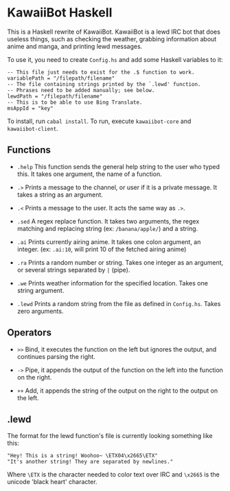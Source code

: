 KawaiiBot Haskell
=================

This is a Haskell rewrite of KawaiiBot.
KawaiiBot is a lewd IRC bot that does useless things, such as checking the weather, grabbing information about anime and manga, and printing lewd messages.

To use it, you need to create `Config.hs` and add some Haskell variables to it:
```
-- This file just needs to exist for the .$ function to work.
variablePath = "/filepath/filename"
-- The file containing strings printed by the `.lewd' function.
-- Phrases need to be added manually; see below.
lewdPath = "/filepath/filename"
-- This is to be able to use Bing Translate.
msAppId = "key"
```

To install, run `cabal install`.
To run, execute `kawaiibot-core` and `kawaiibot-client`.

## Functions
* `.help`
This function sends the general help string to the user who typed this.
It takes one argument, the name of a function.

* `.>`
Prints a message to the channel, or user if it is a private message.
It takes a string as an argument.

* `.<`
Prints a message to the user.
It acts the same way as `.>`.

* `.sed`
A regex replace function.
It takes two arguments, the regex matching and replacing string (ex: `/banana/apple/`) and a string.

* `.ai`
Prints currently airing anime.
It takes one colon argument, an integer. (ex: `.ai:10`, will print 10 of the fetched airing anime)

* `.ra`
Prints a random number or string.
Takes one integer as an argument, or several strings separated by `|` (pipe).

* `.we`
Prints weather information for the specified location.
Takes one string argument.

* `.lewd`
Prints a random string from the file as defined in `Config.hs`.
Takes zero arguments.

## Operators
* `>>`
Bind, it executes the function on the left but ignores the output, and continues parsing the right.

* `->`
Pipe, it appends the output of the function on the left into the function on the right.

* `++`
Add, it appends the string of the output on the right to the output on the left.

## .lewd
The format for the lewd function's file is currently looking something like this:
```
"Hey! This is a string! Woohoo~ \ETX04\x2665\ETX"
"It's another string! They are separated by newlines."
```
Where `\ETX` is the character needed to color text over IRC and `\x2665` is the unicode 'black heart' character.
